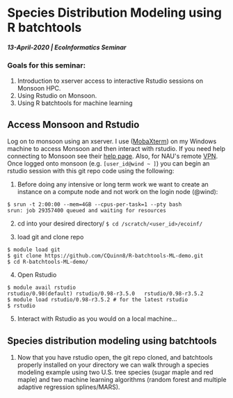 # Species Distribution Modeling using R batchtools
##### 13-April-2020 | EcoInformatics Seminar
### Goals for this seminar:
1. Introduction to xserver access to interactive Rstudio sessions on Monsoon HPC.
2. Using Rstudio on Monsoon.
3. Using R batchtools for machine learning 

## Access Monsoon and Rstudio
Log on to monsoon using an xserver. I use ([MobaXterm](https://mobaxterm.mobatek.net/)) on my Windows machine to access Monsoon and then interact with rstudio.
If you need help connecting to Monsoon see their [help page](https://in.nau.edu/hpc/overview/connecting-to-monsoon/). Also, for NAU's remote [VPN](https://in.nau.edu/its/remote-services/).
Once logged onto monsoon (e.g. `[user_id@wind ~ ]`) you can begin an rstudio session with this git repo code using the following:
1. Before doing any intensive or long term work we want to create an instance on a compute node and not work on the login node (@wind):
```
$ srun -t 2:00:00 --mem=4GB --cpus-per-task=1 --pty bash 
srun: job 29357400 queued and waiting for resources

```

2. cd into your desired directory/
`$ cd /scratch/<user_id>/ecoinf/`

3. load git and clone repo
```
$ module load git
$ git clone https://github.com/CQuinn8/R-batchtools-ML-demo.git
$ cd R-batchtools-ML-demo/
```

4. Open Rstudio 
```
$ module avail rstudio
rstudio/0.98(default) rstudio/0.98-r3.5.0   rstudio/0.98-r3.5.2
$ module load rstudio/0.98-r3.5.2 # for the latest rstudio
$ rstudio
```

5. Interact with Rstudio as you would on a local machine...

## Species distribution modeling using batchtools 
1. Now that you have rstudio open, the git repo cloned, and batchtools properly installed on your directory we can walk through a species modeling example using two U.S. tree species (sugar maple and red maple) and two machine learning algorithms (random forest and multiple adaptive regression splines/MARS).

